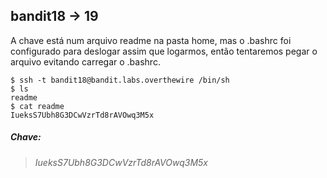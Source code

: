 ## bandit18 -> 19

A chave está num arquivo readme na pasta home, mas o .bashrc foi configurado para deslogar assim que logarmos, então tentaremos pegar o arquivo evitando carregar o .bashrc.


```
$ ssh -t bandit18@bandit.labs.overthewire /bin/sh
$ ls
readme
$ cat readme
IueksS7Ubh8G3DCwVzrTd8rAVOwq3M5x
```

##### Chave:
> _IueksS7Ubh8G3DCwVzrTd8rAVOwq3M5x_